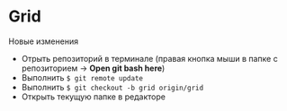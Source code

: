 # Grid

Новые изменения
  * Отрыть репозиторий в терминале (правая кнопка мыши в папке с репозиторием -> **Open git bash here**)
  * Выполнить `$ git remote update`
  * Выполнить `$ git checkout -b grid origin/grid`
  * Открыть текущую папке в редакторе